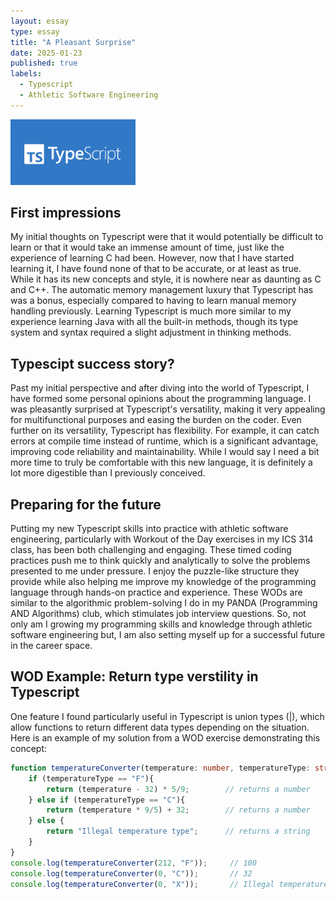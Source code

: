 ```yaml
---
layout: essay
type: essay
title: "A Pleasant Surprise"
date: 2025-01-23
published: true
labels:
  - Typescript
  - Athletic Software Engineering
---
```


<img width="200px" class="rounded float-start pe-4" src="../img/typescriptlogo.png">

## First impressions

My initial thoughts on Typescript were that it would potentially be difficult to learn or that it would take an immense amount of time, just like the experience of learning C had been. However, now that I have started learning it, I have found none of that to be accurate, or at least as true. While it has its new concepts and style, it is nowhere near as daunting as C and C++. The automatic memory management luxury that Typescript has was a bonus, especially compared to having to learn manual memory handling previously. Learning Typescript is much more similar to my experience learning Java with all the built-in methods, though its type system and syntax required a slight adjustment in thinking methods.

## Typescipt success story?

Past my initial perspective and after diving into the world of Typescript, I have formed some personal opinions about the programming language. I was pleasantly surprised at Typescript's versatility, making it very appealing for multifunctional purposes and easing the burden on the coder. Even further on its versatility, Typescript has flexibility. For example, it can catch errors at compile time instead of runtime, which is a significant advantage, improving code reliability and maintainability. While I would say I need a bit more time to truly be comfortable with this new language, it is definitely a lot more digestible than I previously conceived.

## Preparing for the future

Putting my new Typescript skills into practice with athletic software engineering, particularly with Workout of the Day exercises in my ICS 314 class, has been both challenging and engaging. These timed coding practices push me to think quickly and analytically to solve the problems presented to me under pressure.  I enjoy the puzzle-like structure they provide while also helping me improve my knowledge of the programming language through hands-on practice and experience. These WODs are similar to the algorithmic problem-solving I do in my PANDA (Programming AND Algorithms) club, which stimulates job interview questions. So, not only am I growing my programming skills and knowledge through athletic software engineering but, I am also setting myself up for a successful future in the career space.

## WOD Example: Return type verstility in Typescript
One feature I found particularly useful in Typescript is union types (|), which allow functions to return different data types depending on the situation. Here is an example of my solution from a WOD exercise demonstrating this concept:

```typescript
function temperatureConverter(temperature: number, temperatureType: string): number | string{
    if (temperatureType == "F"){
        return (temperature - 32) * 5/9;        // returns a number
    } else if (temperatureType == "C"){
        return (temperature * 9/5) + 32;        // returns a number
    } else {
        return "Illegal temperature type";      // returns a string
    }
}
console.log(temperatureConverter(212, "F"));     // 100
console.log(temperatureConverter(0, "C"));       // 32
console.log(temperatureConverter(0, "X"));       // Illegal temperature type
```
